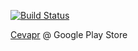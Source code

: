 [![Build Status](https://travis-ci.org/ameer1234567890/Cevapr.svg?branch=master)](https://travis-ci.org/ameer1234567890/Cevapr)

[Cevapr](https://play.google.com/store/apps/details?id=io.ameer.cevapr) @ Google Play Store
